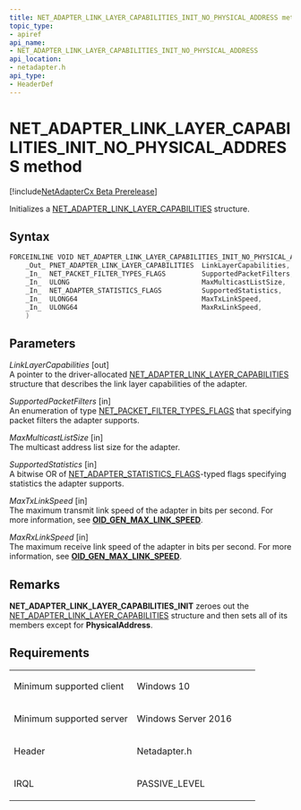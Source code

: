 ```yaml
---
title: NET_ADAPTER_LINK_LAYER_CAPABILITIES_INIT_NO_PHYSICAL_ADDRESS method
topic_type:
- apiref
api_name:
- NET_ADAPTER_LINK_LAYER_CAPABILITIES_INIT_NO_PHYSICAL_ADDRESS
api_location:
- netadapter.h
api_type:
- HeaderDef
---
```


# NET_ADAPTER_LINK_LAYER_CAPABILITIES_INIT_NO_PHYSICAL_ADDRESS method

[!include[NetAdapterCx Beta Prerelease](../netcx-beta-prerelease.md)]

Initializes a [NET_ADAPTER_LINK_LAYER_CAPABILITIES](net-adapter-link-layer-capabilities.md) structure.

Syntax
------

```cpp
FORCEINLINE VOID NET_ADAPTER_LINK_LAYER_CAPABILITIES_INIT_NO_PHYSICAL_ADDRESS(
    _Out_ PNET_ADAPTER_LINK_LAYER_CAPABILITIES  LinkLayerCapabilities,
    _In_  NET_PACKET_FILTER_TYPES_FLAGS         SupportedPacketFilters,
    _In_  ULONG                                 MaxMulticastListSize,
    _In_  NET_ADAPTER_STATISTICS_FLAGS          SupportedStatistics,
    _In_  ULONG64                               MaxTxLinkSpeed,
    _In_  ULONG64                               MaxRxLinkSpeed,
    ) 
```

Parameters
----------

*LinkLayerCapabilities* [out]  
A pointer to the driver-allocated [NET_ADAPTER_LINK_LAYER_CAPABILITIES](net-adapter-link-layer-capabilities.md) structure that describes the link layer capabilities of the adapter.

*SupportedPacketFilters* [in]  
An enumeration of type [NET_PACKET_FILTER_TYPES_FLAGS](net-packet-filter-types-flags.md) that specifying packet filters the adapter supports.

*MaxMulticastListSize* [in]  
The multicast address list size for the adapter.

*SupportedStatistics* [in]  
A bitwise OR of [NET_ADAPTER_STATISTICS_FLAGS](net-adapter-statistics-flags.md)-typed flags specifying statistics the adapter supports.

*MaxTxLinkSpeed* [in]  
The maximum transmit link speed of the adapter in bits per second. For more information, see [**OID_GEN_MAX_LINK_SPEED**](https://msdn.microsoft.com/library/windows/hardware/ff569602).

*MaxRxLinkSpeed* [in]  
The maximum receive link speed of the adapter in bits per second. For more information, see [**OID_GEN_MAX_LINK_SPEED**](https://msdn.microsoft.com/library/windows/hardware/ff569602).

Remarks
-----
**NET_ADAPTER_LINK_LAYER_CAPABILITIES_INIT** zeroes out the [NET_ADAPTER_LINK_LAYER_CAPABILITIES](net-adapter-link-layer-capabilities.md) structure and then sets all of its members except for **PhysicalAddress**.

Requirements
------------

<table>
<colgroup>
<col width="50%" />
<col width="50%" />
</colgroup>
<tbody>
<tr class="odd">
<td align="left"><p>Minimum supported client</p></td>
<td align="left"><p>Windows 10</p></td>
</tr>
<tr class="even">
<td align="left"><p>Minimum supported server</p></td>
<td align="left"><p>Windows Server 2016</p></td>
</tr>
<tr class="odd">
<td align="left"><p>Header</p></td>
<td align="left">Netadapter.h</td>
</tr>
<tr class="even">
<td align="left"><p>IRQL</p></td>
<td align="left"><p>PASSIVE_LEVEL</p></td>
</tr>
</tbody>
</table>

 






